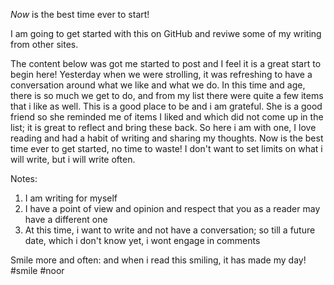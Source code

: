 *Now* is the best time ever to start!

I am going to get started with this on GitHub and reviwe some of my writing from other sites.

The content below was got me started to post and I feel it is a great start to begin here!
Yesterday when we were strolling, it was refreshing to have a conversation around what we like and what we do. In this time and age, there is so much we get to do, and from my list there were quite a few items that i like as well. This is a good place to be and i am grateful. 
She is a good friend so she reminded me of items I liked and which did not come up in the list; it is great to reflect and bring these back. So here i am with one, I love reading and had a habit of writing and sharing my thoughts. Now is the best time ever to get started, no time to waste!
I don't want to set limits on what i will write, but i will write often. 

Notes:
1. I am writing for myself
2. I have a point of view and opinion and respect that you as a reader may have a different one
3. At this time, i want to write and not have a conversation; so till a future date, which i don't know yet, i wont engage in comments

Smile more and often: and when i read this smiling, it has made my day!
#smile #noor

